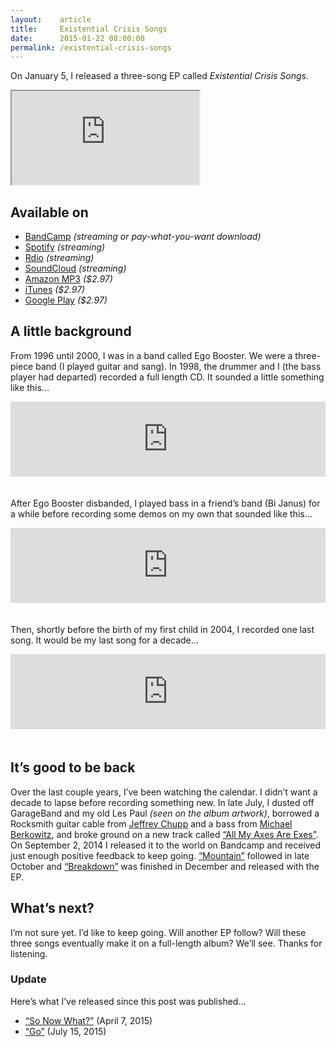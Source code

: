 ```yaml
---
layout:    article
title:     Existential Crisis Songs
date:      2015-01-22 08:00:00
permalink: /existential-crisis-songs
---
```


On January 5, I released a three-song EP called *Existential Crisis Songs*.

<iframe class="ecs-iframe" src="https://bandcamp.com/EmbeddedPlayer/album=1677567313/size=large/bgcol=ffffff/linkcol=0687f5/transparent=true/" seamless><a href="http://adarowski.bandcamp.com/album/existential-crisis-songs">Existential Crisis Songs by Adam Darowski</a></iframe>

## Available on
* [BandCamp](https://adarowski.bandcamp.com/album/existential-crisis-songs) *(streaming or pay-what-you-want download)*
* [Spotify](https://open.spotify.com/album/4HCB3cRZ65C3mMUNacSWQQ) *(streaming)*
* [Rdio](https://www.rdio.com/artist/Adam_Darowski/album/Existential_Crisis_Songs/) *(streaming)*
* [SoundCloud](https://soundcloud.com/adam-darowski/sets/existential-crisis-songs) *(streaming)*
* [Amazon MP3](http://www.amazon.com/Existential-Crisis-Songs-Explicit-Darowski/dp/B00RZDPRVW/ref=sr_1_5?ie=UTF8&qid=1420773221&sr=8-5&keywords=adam+darowski) *($2.97)*
* [iTunes](https://itunes.apple.com/us/album/existential-crisis-songs-single/id955536871) *($2.97)*
* [Google Play](https://play.google.com/store/music/album/Adam_Darowski_Existential_Crisis_Songs?id=B42gbbmodgvzoh44m33e6xsnb24&hl=en) *($2.97)*

## A little background

From 1996 until 2000, I was in a band called Ego Booster. We were a three-piece band (I played guitar and sang). In 1998, the drummer and I (the bass player had departed) recorded a full length CD. It sounded a little something like this…

<iframe style="border: 0; width: 100%; height: 120px; margin-bottom: 20px;" src="https://bandcamp.com/EmbeddedPlayer/album=1144059872/size=large/bgcol=ffffff/linkcol=0687f5/tracklist=false/artwork=small/track=383699898/transparent=true/" seamless><a href="http://adarowski.bandcamp.com/album/new-life-sample">New Life (Sample) by Ego Booster</a></iframe>

After Ego Booster disbanded, I played bass in a friend’s band (Bi Janus) for a while before recording some demos on my own that sounded like this…

<iframe style="border: 0; width: 100%; height: 120px; margin-bottom: 20px;" src="https://bandcamp.com/EmbeddedPlayer/album=4173444209/size=large/bgcol=ffffff/linkcol=0687f5/tracklist=false/artwork=small/track=539263980/transparent=true/" seamless><a href="http://adarowski.bandcamp.com/album/the-vacation-demos-1">The Vacation Demos (+1) by Adam Darowski</a></iframe>

Then, shortly before the birth of my first child in 2004, I recorded one last song. It would be my last song for a decade…

<iframe style="border: 0; width: 100%; height: 120px; margin-bottom: 20px;" src="https://bandcamp.com/EmbeddedPlayer/track=1650807910/size=large/bgcol=ffffff/linkcol=0687f5/tracklist=false/artwork=small/transparent=true/" seamless><a href="http://adarowski.bandcamp.com/track/something-new">Something New by Adam Darowski</a></iframe>

## It’s good to be back

Over the last couple years, I’ve been watching the calendar. I didn’t want a decade to lapse before recording something new. In late July, I dusted off GarageBand and my old Les Paul *(seen on the album artwork)*, borrowed a Rocksmith guitar cable from [Jeffrey Chupp](http://semanticart.com) and a bass from [Michael Berkowitz](http://songsaboutsnow.com/), and broke ground on a new track called [“All My Axes Are Exes”](https://adarowski.bandcamp.com/track/all-my-axes-are-exes-2). On September 2, 2014 I released it to the world on Bandcamp and received just enough positive feedback to keep going. [“Mountain”](https://adarowski.bandcamp.com/track/mountain-2) followed in late October and [“Breakdown”](https://adarowski.bandcamp.com/track/breakdown) was finished in December and released with the EP.

## What’s next?

I’m not sure yet. I’d like to keep going. Will another EP follow? Will these three songs eventually make it on a full-length album? We’ll see. Thanks for listening.

### Update

Here’s what I’ve released since this post was published…

* [“So Now What?”](https://adarowski.bandcamp.com/track/so-now-what) (April 7, 2015)
* [“Go”](https://adarowski.bandcamp.com/track/go) (July 15, 2015)